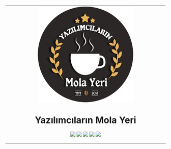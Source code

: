 <table align="center">
<tr>
<td align="center" width="9999">
<img src="ymy-logo.png" align="center">
  
# Yazılımcıların Mola Yeri
   
<a href="https://discord.gg/KazHgb2"><img src="https://img.shields.io/discord/418887354699350028?label=discord"></a>
<a href="https://t.me/ymytelegram"><img src="https://img.shields.io/badge/ymytelegram-telegram-blue"></a>
<a href="https://instagram.com/ymolayeri"><img src="https://img.shields.io/badge/ymolayeri-instagram-f56040"></a>
<a href="https://twitter.com/ymolayeri"><img src="https://img.shields.io/badge/ymolayeri-twitter-1da1f2"></a>
<a href="https://github.com/ymy-discord"><img src="https://img.shields.io/badge/ymy--discord-github-orange"></a>

</td>
</tr>
</table>
